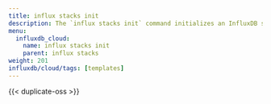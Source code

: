 ```yaml
---
title: influx stacks init
description: The `influx stacks init` command initializes an InfluxDB stack.
menu:
  influxdb_cloud:
    name: influx stacks init
    parent: influx stacks
weight: 201
influxdb/cloud/tags: [templates]
---
```


{{< duplicate-oss >}}
